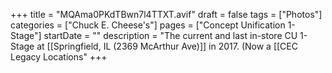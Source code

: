 +++
title = "MQAma0PKdTBwn7l4TTXT.avif"
draft = false
tags = ["Photos"]
categories = ["Chuck E. Cheese's"]
pages = ["Concept Unification 1-Stage"]
startDate = ""
description = "The current and last in-store CU 1-Stage at [[Springfield, IL (2369 McArthur Ave)]] in 2017. (Now a [[CEC Legacy Locations"
+++
